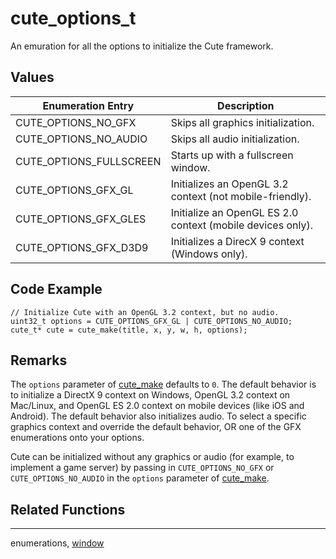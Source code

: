 # cute_options_t

An emuration for all the options to initialize the Cute framework.

## Values

Enumeration Entry | Description
--- | ---
CUTE_OPTIONS_NO_GFX | Skips all graphics initialization. 
CUTE_OPTIONS_NO_AUDIO | Skips all audio initialization.
CUTE_OPTIONS_FULLSCREEN | Starts up with a fullscreen window.
CUTE_OPTIONS_GFX_GL | Initializes an OpenGL 3.2 context (not mobile-friendly).
CUTE_OPTIONS_GFX_GLES | Initialize an OpenGL ES 2.0 context (mobile devices only).
CUTE_OPTIONS_GFX_D3D9 | Initializes a DirecX 9 context (Windows only).

## Code Example

```
// Initialize Cute with an OpenGL 3.2 context, but no audio.
uint32_t options = CUTE_OPTIONS_GFX_GL | CUTE_OPTIONS_NO_AUDIO;
cute_t* cute = cute_make(title, x, y, w, h, options);
```

## Remarks

The `options` parameter of [cute_make](https://github.com/RandyGaul/cute_framework/blob/master/doc/window/cute_make.md) defaults to `0`. The default behavior is to initialize a DirectX 9 context on Windows, OpenGL 3.2 context on Mac/Linux, and OpenGL ES 2.0 context on mobile devices (like iOS and Android). The default behavior also initializes audio. To select a specific graphics context and override the default behavior, OR one of the GFX enumerations onto your options.

Cute can be initialized without any graphics or audio (for example, to implement a game server) by passing in `CUTE_OPTIONS_NO_GFX` or `CUTE_OPTIONS_NO_AUDIO` in the `options` parameter of [cute_make](https://github.com/RandyGaul/cute_framework/blob/master/doc/window/cute_make.md).

## Related Functions

---

enumerations, [window](https://github.com/RandyGaul/cute_framework/tree/master/doc/window)
